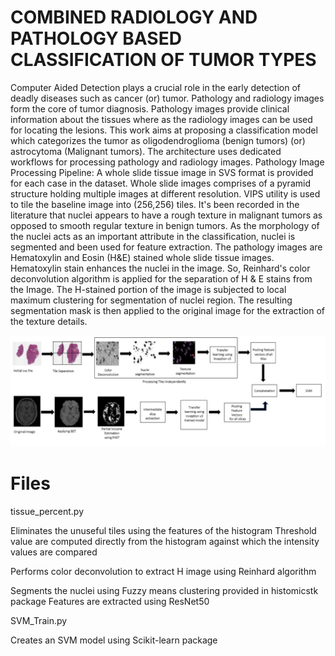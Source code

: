 # COMBINED RADIOLOGY AND PATHOLOGY BASED CLASSIFICATION OF TUMOR TYPES
Computer Aided Detection plays a crucial role in the early detection of deadly diseases such as cancer (or) tumor. Pathology and radiology images form the core of tumor diagnosis. Pathology images provide clinical information about the tissues where as the radiology images can be used for locating the lesions.  This work aims at proposing a classification model which categorizes the tumor as oligodendroglioma (benign tumors) (or) astrocytoma (Malignant tumors). The architecture uses dedicated workflows for processing pathology and radiology images. 
Pathology Image Processing Pipeline:
 A whole slide tissue image in SVS format is provided for each case in the dataset. Whole slide images comprises of a pyramid structure holding multiple images at different resolution. VIPS utility is used to tile the baseline image into (256,256) tiles. It's been recorded in the literature that nuclei appears to have a rough texture in malignant tumors as opposed to smooth regular texture in benign tumors. As the morphology of the nuclei acts as an important attribute in the classification, nuclei is segmented and been used for feature extraction. The pathology images are Hematoxylin and Eosin (H&E) stained whole slide tissue images. Hematoxylin stain enhances the nuclei in the image. So, Reinhard's color deconvolution algorithm is applied for the separation of H & E stains from the Image. The H-stained portion of the image is subjected to local maximum clustering for segmentation of nuclei region. The resulting segmentation mask is then applied to the original image for the extraction of the texture details.
 
![](image.png) 







# Files 
tissue_percent.py  

  Eliminates the unuseful tiles using the features of the histogram
  Threshold value are computed directly from the histogram against which the intensity values are compared
  
  Performs color deconvolution to extract H image using Reinhard algorithm
  
  Segments the nuclei using Fuzzy means clustering provided in histomicstk package
  Features are extracted using ResNet50
  
 SVM_Train.py
 
  Creates an SVM model using Scikit-learn package
